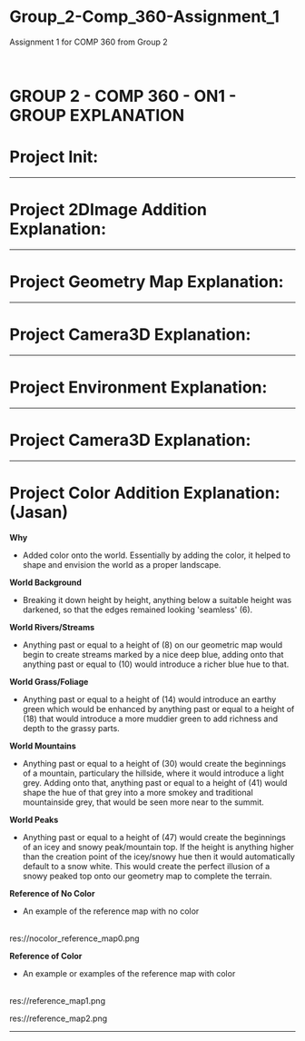 # Group_2-Comp_360-Assignment_1
Assignment 1 for COMP 360 from Group 2

<br>

# GROUP 2 - COMP 360 - ON1 - GROUP EXPLANATION
# Project Init:

---------------------------------------------------------
# Project 2DImage Addition Explanation:

---------------------------------------------------------
# Project Geometry Map Explanation:

---------------------------------------------------------
# Project Camera3D Explanation:

---------------------------------------------------------
# Project Environment Explanation:

---------------------------------------------------------
# Project Camera3D Explanation:

---------------------------------------------------------
# Project Color Addition Explanation: (Jasan)
**Why**
<br>
- Added color onto the world. Essentially by adding the color, it helped
to shape and envision the world as a proper landscape. 

**World Background**
<br>
- Breaking it down height by height, anything below a suitable height was darkened, so that
the edges remained looking 'seamless' (6). 

**World Rivers/Streams**
<br>
- Anything past or equal to a height of (8) on our geometric map would begin to create streams marked by a nice deep blue,
adding onto that anything past or equal to (10) would introduce a richer blue hue to that.

**World Grass/Foliage**
<br>
- Anything past or equal to a height of (14) would introduce an earthy green which would be enhanced 
by anything past or equal to a height of (18) that would introduce a more muddier green to add richness and
depth to the grassy parts.

**World Mountains**
<br>
- Anything past or equal to a height of (30) would create the beginnings of a mountain, particulary the hillside,
where it would introduce a light grey. Adding onto that, anything past or equal to a height of (41) would shape
the hue of that grey into a more smokey and traditional mountainside grey, that would be seen more near to the summit.

**World Peaks**
<br>
- Anything past or equal to a height of (47) would create the beginnings of an icey and snowy peak/mountain top. 
If the height is anything higher than the creation point of the icey/snowy hue then it would automatically default
to a snow white. This would create the perfect illusion of a snowy peaked top onto our geometry map to complete the terrain.

**Reference of No Color**
<br> 
- An example of the reference map with no color
<br>
res://nocolor_reference_map0.png


**Reference of Color**
<br> 
- An example or examples of the reference map with color
<br>
res://reference_map1.png

res://reference_map2.png

---------------------------------------------------------

